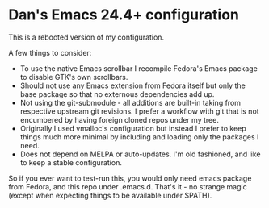 Dan's Emacs 24.4+ configuration
===============================

This is a rebooted version of my configuration.

A few things to consider:

* To use the native Emacs scrollbar I recompile Fedora's Emacs
  package to disable GTK's own scrollbars.
* Should not use any Emacs extension from Fedora itself but only
  the base package so that no externous dependencies add up.
* Not using the git-submodule - all additions are built-in taking
  from respective upstream git revisions. I prefer a workflow with
  git that is not encumbered by having foreign cloned repos under
  my tree.
* Originally I used vmalloc's configuration but instead I prefer
  to keep things much more minimal by including and loading only the
  packages I need.
* Does not depend on MELPA or auto-updates. I'm old fashioned, and
  like to keep a stable configuration.

So if you ever want to test-run this, you would only need emacs
package from Fedora, and this repo under .emacs.d. That's it - no
strange magic (except when expecting things to be available 
under $PATH).
